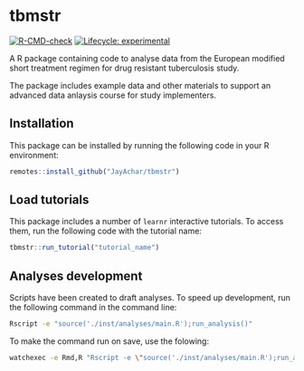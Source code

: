 # tbmstr

<!-- badges: start -->
[![R-CMD-check](https://github.com/JayAchar/tbmstr/actions/workflows/R-CMD-check.yaml/badge.svg)](https://github.com/JayAchar/tbmstr/actions/workflows/R-CMD-check.yaml)
[![Lifecycle: experimental](https://img.shields.io/badge/lifecycle-experimental-orange.svg)](https://lifecycle.r-lib.org/articles/stages.html#experimental)
<!-- badges: end -->

A R package containing code to analyse data from the European modified
short treatment regimen for drug resistant tuberculosis study. 

The package includes example data and other materials to support an advanced
data anlaysis course for study implementers.

## Installation

This package can be installed by running the following code in your R
environment: 

```r
remotes::install_github("JayAchar/tbmstr")
```

## Load tutorials

This package includes a number of `learnr` interactive tutorials. To access
them, run the following code with the tutorial name:

```r
tbmstr::run_tutorial("tutorial_name")
```

## Analyses development

Scripts have been created to draft analyses. To speed up development, 
run the following command in the command line: 

```sh 
Rscript -e "source('./inst/analyses/main.R');run_analysis()"
```

To make the command run on save, use the folowing: 

```sh 
watchexec -e Rmd,R "Rscript -e \"source('./inst/analyses/main.R');run_analysis()\""
```
